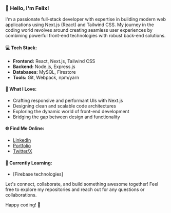 ### 👋 Hello, I'm Felix!

I'm a passionate full-stack developer with expertise in building modern web applications using Next.js (React) and Tailwind CSS. My journey in the coding world revolves around creating seamless user experiences by combining powerful front-end technologies with robust back-end solutions.

#### 💻 Tech Stack:
- **Frontend:** React, Next.js, Tailwind CSS
- **Backend:** Node.js, Express.js
- **Databases:** MySQL, Firestore
- **Tools:** Git, Webpack, npm/yarn

#### 🚀 What I Love:
- Crafting responsive and performant UIs with Next.js
- Designing clean and scalable code architectures
- Exploring the dynamic world of front-end development
- Bridging the gap between design and functionality

#### 🌐 Find Me Online:
- [LinkedIn](https://www.linkedin.com/in/felixwouters/)
- [Portfolio](www.felixwouters.be)
- [Twitter/X](https://twitter.com/felixwouters)

#### 🌱 Currently Learning:
- [Firebase technologies]

Let's connect, collaborate, and build something awesome together! Feel free to explore my repositories and reach out for any questions or collaborations.

Happy coding! 🚀
